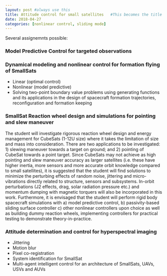 ```yaml
---
layout: post #always use this
title: Attitude control for small satellites   #This becomes the title of the page
date: 2018-04-27
categories: [nonlinear control, sliding mode]
---
```


Several assignemnts possible:

### Model Predictive Control for targeted observations ###
### Dynamical modeling and nonlinear control for formation flying of SmallSats ###
* Linear (optimal control)
* Nonlinear (model predictive)
* Solving two-point boundary value problems using generating functions and its applications in the design of spacecraft formation trajectories, reconfiguration and formation keeping

### SmallSat Reaction wheel design and simulations for pointing and slew maneuver ###

The student will investigate rigorous reaction wheel design and energy management for CubeSats (1-12U size) where it takes the limitation of size and mass into consideration. There are two applications to be investigated: 1) slewing maneuver towards a target on ground; and 2) pointing of CubeSat towards a point target. Since CubeSats may not achieve as high pointing and slew maneuver accuracy as larger satellites (i.e. these have higher inertia, more sensors and more accurate orbit knowledge compared to small satellites), it is suggested that the student will find solutions to minimize the perturbing effects of random noise, jittering and micro-vibrations directly related to structure, sensors and subsystems. In-orbit perturbations (J2 effects, drag, solar radiation pressure etc.) and momentum dumping with magnetic torquers will also be incorporated in this work. Furthermore, it is envisaged that the student will perform rigid body spacecraft simulations with a) model predictive control, b) passivity-based sliding surface controller c) other nonlinear controllers upon choice as well as building dummy reaction wheels, implementing controllers for practical testing to demonstrate theory-in-practice. 
### Attitude determination and control for hyperspectral imaging ###
* Jittering
* Motion blur
* Pixel co-registration
* System identification for SmallSat
* Multi-agent intelligent control for an architecture of SmallSats, UAVs, USVs and AUVs
